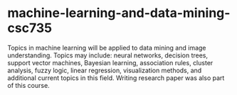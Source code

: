 # machine-learning-and-data-mining-csc735

Topics in machine learning will be applied to data mining and image understanding. Topics may include: neural networks, decision trees, support vector machines, Bayesian learning, association rules, cluster analysis, fuzzy logic, linear regression, visualization methods, and additional current topics in this field. Writing research paper was also part of this course. 
